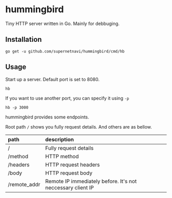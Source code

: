 # hummingbird
Tiny HTTP server written in Go. Mainly for debbuging.

## Installation

```
go get -u github.com/supernetnavi/hummingbird/cmd/hb
```

## Usage
Start up a server. Default port is set to 8080.
```
hb
```
If you want to use another port, you can specify it using `-p`
```
hb -p 3000
```

hummingbird provides some endpoints.

Root path `/` shows you fully request details.
And others are as bellow.

|path|description|
|:---|:---|
|/|Fully request details|
|/method|HTTP method|
|/headers|HTTP request headers|
|/body|HTTP request body|
|/remote_addr|Remote IP immediately before. It's not neccessary client IP|
